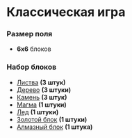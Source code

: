 # Классическая игра

### Размер поля

* **6x6** блоков

### Набор блоков

* [Листва](../BLOCKS.md#листва) **(3 штук)**
* [Дерево](../BLOCKS.md#дерево) **(3 штуки)**
* [Камень](../BLOCKS.md/#камень) **(3 штук)**
* [Магма](../BLOCKS.md#магма) **(1 штуки)**
* [Лед](../BLOCKS.md#лед) **(1 штуки)**
* [Золотой блок](../BLOCKS.md#золотой-блок) **(1 штуки)**
* [Алмазный блок](../BLOCKS.md#алмазный-блок) **(1 штука)**